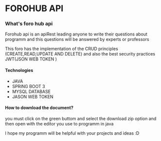   <h1>FOROHUB API</h1>
    <h3>What's foro hub api</h3>
    <p>Forohub api is an apiRest leading anyone to write their questions about programm and 
        this questions will be answered by experts or professors </p>
    <p>This foro has the implementation of the CRUD principles (CREATE,READ,UPDATE AND DELETE)
        and also the best security practices JWT(JSON WEB TOKEN ) </p>
    <h4>Technologies</h4>
    <ul>
        <li>JAVA</li>
        <li>SPRING BOOT 3</li>
        <li>MYSQL DATABASE</li>
        <li>JASON WEB TOKEN </li>
    </ul>
    <h4>How to download the document?</h4>
    <p>you must click on the green buttom and select the download zip option and then open with the editor you use to programm in java</p>
    <p>I hope my programm will be helpful with your projects and ideas :D</p>
